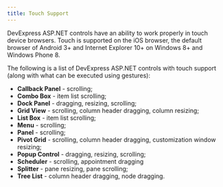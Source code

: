 ```yaml
---
title: Touch Support
---
```

DevExpress ASP.NET controls have an ability to work properly in touch device browsers. Touch is supported on the iOS browser, the default browser of Android 3+ and Internet Explorer 10+ on Windows 8+ and Windows Phone 8.

The following is a list of DevExpress ASP.NET controls with touch support (along with what can be executed using gestures):
* **Callback Panel** - scrolling;
* **Combo Box** - item list scrolling;
* **Dock Panel** - dragging, resizing, scrolling;
* **Grid View** - scrolling, column header dragging, column resizing;
* **List Box** - item list scrolling;
* **Menu** - scrolling;
* **Panel** - scrolling;
* **Pivot Grid** - scrolling, column header dragging, customization window resizing;
* **Popup Control** - dragging, resizing, scrolling;
* **Scheduler** - scrolling, appointment dragging
* **Splitter** - pane resizing, pane scrolling;
* **Tree List** - column header dragging, node dragging.